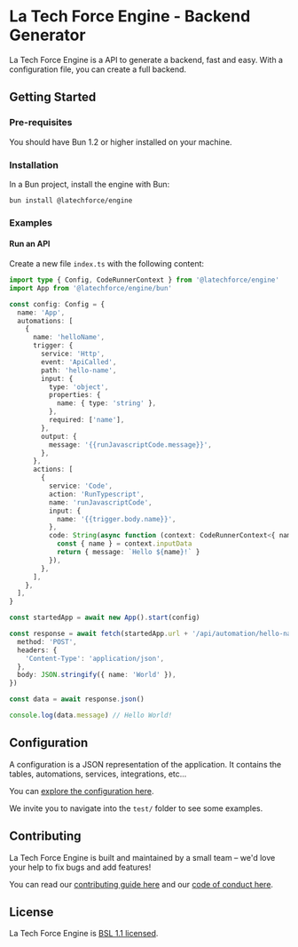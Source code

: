 # La Tech Force Engine - Backend Generator

La Tech Force Engine is a API to generate a backend, fast and easy. With a configuration file, you can create a full backend.

## Getting Started

### Pre-requisites

You should have Bun 1.2 or higher installed on your machine.

### Installation

In a Bun project, install the engine with Bun:

```
bun install @latechforce/engine
```

### Examples

#### Run an API

Create a new file `index.ts` with the following content:

```ts
import type { Config, CodeRunnerContext } from '@latechforce/engine'
import App from '@latechforce/engine/bun'

const config: Config = {
  name: 'App',
  automations: [
    {
      name: 'helloName',
      trigger: {
        service: 'Http',
        event: 'ApiCalled',
        path: 'hello-name',
        input: {
          type: 'object',
          properties: {
            name: { type: 'string' },
          },
          required: ['name'],
        },
        output: {
          message: '{{runJavascriptCode.message}}',
        },
      },
      actions: [
        {
          service: 'Code',
          action: 'RunTypescript',
          name: 'runJavascriptCode',
          input: {
            name: '{{trigger.body.name}}',
          },
          code: String(async function (context: CodeRunnerContext<{ name: string }>) {
            const { name } = context.inputData
            return { message: `Hello ${name}!` }
          }),
        },
      ],
    },
  ],
}

const startedApp = await new App().start(config)

const response = await fetch(startedApp.url + '/api/automation/hello-name', {
  method: 'POST',
  headers: {
    'Content-Type': 'application/json',
  },
  body: JSON.stringify({ name: 'World' }),
})

const data = await response.json()

console.log(data.message) // Hello World!
```

## Configuration

A configuration is a JSON representation of the application. It contains the tables, automations, services, integrations, etc...

You can [explore the configuration here](https://json-schema.app/view/%23?url=https%3A%2F%2Fraw.githubusercontent.com%2Flatechforce%2Fengine%2Frefs%2Fheads%2Fmain%2Fschema%2Fapp.schema.json).

We invite you to navigate into the `test/` folder to see some examples.

## Contributing

La Tech Force Engine is built and maintained by a small team – we'd love your help to fix bugs and add features!

You can read our [contributing guide here](https://github.com/latechforce/engine/blob/main/docs/CONTRIBUTING.md) and our [code of conduct here](https://github.com/latechforce/engine/blob/main/docs/CODE_OF_CONDUCT.md).

## License

La Tech Force Engine is [BSL 1.1 licensed](https://github.com/latechforce/engine/blob/main/LICENSE).
